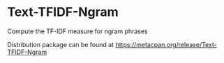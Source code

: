 # Text-TFIDF-Ngram

Compute the TF-IDF measure for ngram phrases

Distribution package can be found at https://metacpan.org/release/Text-TFIDF-Ngram
